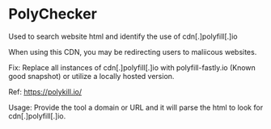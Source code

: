 # PolyChecker

Used to search website html and identify the use of cdn[.]polyfill[.]io

When using this CDN, you may be redirecting users to maliicous websites.

Fix: Replace all instances of cdn[.]polyfill[.]io with polyfill-fastly.io (Known good snapshot) or utilize a locally hosted version.

Ref:  https://polykill.io/

Usage: Provide the tool a domain or URL and it will parse the html to look for cdn[.]polyfill[.]io. 